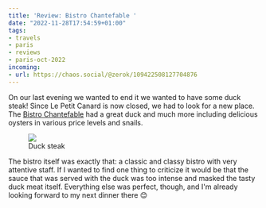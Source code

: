 ```yaml
---
title: 'Review: Bistro Chantefable '
date: "2022-11-28T17:54:59+01:00"
tags:
- travels
- paris
- reviews
- paris-oct-2022
incoming:
- url: https://chaos.social/@zerok/109422508127704876  
---
```


On our last evening we wanted to end it we wanted to have some duck steak! Since Le Petit Canard is now closed, we had to look for a new place. The [Bistro Chantefable](http://chantefable.fr/en/home/) had a great duck and much more including delicious oysters in various price levels and snails.

<figure><img src="https://zerokspot.com/api/photos/2022/11/28/IMG_7512.jpeg?profile=1024"><figcaption>Duck steak</figcaption></figure>

The bistro itself was exactly that: a classic and classy bistro with very attentive staff. If I wanted to find one thing to criticize it would be that the sauce that was served with the duck was too intense and masked the tasty duck meat itself. Everything else was perfect, though, and I'm already looking forward to my next dinner there 😊
